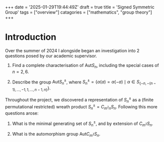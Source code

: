 +++
date = '2025-01-29T19:44:49Z'
draft = true
title = 'Signed Symmetric Group'
tags = ["overview"]
catagories = ["mathematics", "group theory"]
+++


# Introduction

Over the summer of 2024 I alongside  began an investigation into 2 questions posed by our academic supervisor.

1. Find a complete characterisation of $\mathrm{Aut}S_n$, including the special cases of $n = 2,6$.

2. Describe the group $\mathrm{Aut}S_n^{\pm}$, where $S_n^\pm = \left\{ \alpha(a) = \alpha(-a) \mid \alpha \in S_{\{-n, -(n-1), \dots, -1, 1, \dots, n-1, n\}} \right\}$.

Throughout the project, we discovered a representation of $S_n^\pm$ as a (finite permutational restricted) wreath product $S_n^\pm = C_m \wr_n S_n$. Following this more questions arose: 

1. What is the minimal generating set of $S_n^\pm$, and by extension of $C_m \wr S_n$.

2. What is the automorphism group $\mathrm{Aut}C_m \wr S_n$.



